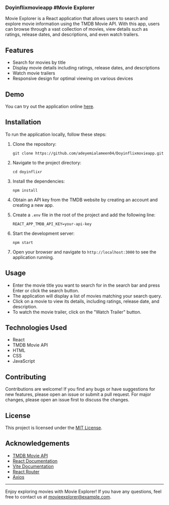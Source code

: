 ### Doyinflixmovieapp  #Movie Explorer

Movie Explorer is a React application that allows users to search and explore movie information using the TMDB Movie API. With this app, users can browse through a vast collection of movies, view details such as ratings, release dates, and descriptions, and even watch trailers.

## Features

- Search for movies by title
- Display movie details including ratings, release dates, and descriptions
- Watch movie trailers
- Responsive design for optimal viewing on various devices

## Demo

You can try out the application online [here](https://doyinflix.web.app/).

## Installation

To run the application locally, follow these steps:

1. Clone the repository:

   ```
   git clone https://github.com/adeyemialameen04/Doyinflixmovieapp.git
   ```

2. Navigate to the project directory:

   ```
   cd doyinflixr
   ```

3. Install the dependencies:

   ```
   npm install
   ```

4. Obtain an API key from the TMDB website by creating an account and creating a new app.

5. Create a `.env` file in the root of the project and add the following line:

   ```
   REACT_APP_TMDB_API_KEY=your-api-key
   ```

6. Start the development server:

   ```
   npm start
   ```

7. Open your browser and navigate to `http://localhost:3000` to see the application running.

## Usage

- Enter the movie title you want to search for in the search bar and press Enter or click the search button.
- The application will display a list of movies matching your search query.
- Click on a movie to view its details, including ratings, release date, and description.
- To watch the movie trailer, click on the "Watch Trailer" button.

## Technologies Used

- React
- TMDB Movie API
- HTML
- CSS
- JavaScript

## Contributing

Contributions are welcome! If you find any bugs or have suggestions for new features, please open an issue or submit a pull request. For major changes, please open an issue first to discuss the changes.

## License

This project is licensed under the [MIT License](LICENSE).

## Acknowledgements

- [TMDB Movie API](https://www.themoviedb.org/documentation/api)
- [React Documentation](https://reactjs.org/docs)
- [Vite Documentation](https://vitejs.dev/)
- [React Router](https://reactrouter.com)
- [Axios](https://github.com/axios/axios)

---

Enjoy exploring movies with Movie Explorer! If you have any questions, feel free to contact us at movieexplorer@example.com.
